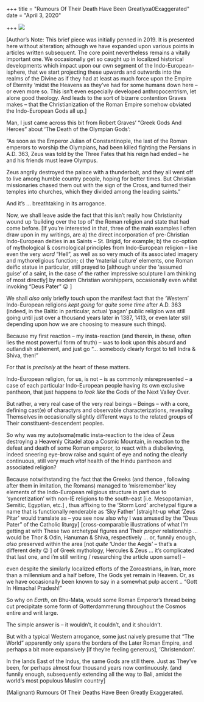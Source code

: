 +++
title = "Rumours Of Their Death Have Been Greatlyxa0Exaggerated"
date = "April 3, 2020"

+++
![](https://aryaakasha.files.wordpress.com/2020/04/hj-ha-20150824-002-02-finish-2-1.jpg?w=1024)

\[Author’s Note: This brief piece was initially penned in 2019. It is
presented here without alteration; although we have expanded upon
various points in articles written subsequent. The core point
nevertheless remains a vitally important one. We occasionally get so
caught up in localized historical developments which impact upon our own
segment of the Indo-European-isphere, that we start projecting these
upwards and outwards into the realms of the Divine as if they had at
least as much force upon the Empire of Eternity ‘midst the Heavens as
they’ve had for some humans down here – or even more so. This isn’t even
especially developed anthropocentrism, let alone good theology. And
leads to the sort of bizarre contention Graves makes – that the
Christianization of the Roman Empire somehow obviated the Indo-European
Gods all up.\]

Man, I just came across this bit from Robert Graves’ “Greek Gods And
Heroes” about ‘The Death of the Olympian Gods’:

“As soon as the Emperor Julian of Constantinople, the last of the Roman
emperors to worship the Olympians, had been killed fighting the Persians
in A.D. 363, Zeus was told by the Three Fates that his reign had ended –
he and his friends must leave Olympus.

Zeus angrily destroyed the palace with a thunderbolt, and they all went
off to live among humble country people, hoping for better times. But
Christian missionaries chased them out with the sign of the Cross, and
turned their temples into churches, which they divided among the leading
saints.”

And it’s … breathtaking in its arrogance.

Now, we shall leave aside the fact that this isn’t really how
Christianity wound up ‘building over the top of’ the Roman religion and
state that had come before. \[If you’re interested in that, three of the
main examples I often draw upon in my writings, are a) the direct
incorporation of pre-Christian Indo-European deities in as Saints – St.
Brigid, for example; b) the co-option of mythological & cosmological
principles from Indo-European religion – like even the very *word*
“Hell”, as well as so very much of its associated imagery and
mythoreligious function; c) the ‘material culture’ elements, one Roman
deific statue in particular, still prayed to \[although under the
‘assumed guise’ of a saint, in the case of the rather impressive
sculpture I am thinking of most directly\] by modern Christian
worshippers, occasionally even whilst invoking “Deus Pater” 😛 \]

We shall *also* only briefly touch upon the manifest fact that the
‘Western’ Indo-European religions *kept going* for *quite some time*
after A.D. 363 (indeed, in the Baltic in particular, actual ‘pagan’
public religion was still going until just over a thousand years later
in 1387, 1413, or even later still depending upon how we are choosing to
measure such things).

Because my first reaction – my insta-reaction (and therein, in these,
often lies the most powerful form of truth) – was to look upon this
absurd and outlandish statement, and just go “… somebody clearly forgot
to tell Indra & Shiva, then!”

For that is *precisely* at the heart of these matters.

Indo-European religion, for us, is not – is as commonly misrepresented –
a case of each particular Indo-European people having its own exclusive
pantheon, that just happens to *look like* the Gods of the Next Valley
Over.

But rather, a very real case of the very real beings – Beings – with a
core, defining cast(e) of charactyrs and observable characterizations,
revealing Themselves in occasionally slightly different ways to the
related groups of Their constituent-descendent peoples.

So why was my auto(soma)matic insta-reaction to the idea of Zeus
destroying a Heavenly Citadel atop a Cosmic Mountain, in reaction to the
defeat and death of some Roman emperor, to react with a disbelieving,
indeed sneering eye-brow raise and squint of eye and noting the clearly
continuous, still very much *vital* health of the Hindu pantheon and
associated religion?

Because notwithstanding the fact that the Greeks (and thence , following
after them in imitation, the Romans) managed to ‘misremember’ key
elements of the Indo-European religious structure in part due to
‘syncretization’ with non-IE religions to the south-east \[i.e.
Mesopotamian, Semitic, Egyptian, etc.\] , thus affixing to the ‘Storm
Lord’ archetypal figure a name that is functionally renderable as ‘Sky
Father’ \[straight-up what ‘Zeus Pitar’ would translate as – you see now
also why I was amused by the “Deus Pater” of the Catholic liturgy\]
\[cross-comparable illustrations of what I’m getting at with These two
archetypal figures and Their *proper* relationship … would be Thor &
Odin, Hanuman & Shiva, respectively … or, funnily enough, *also*
preserved within the area \[not *quite* ‘Under the Aegis’ – that’s a
different deity 😛 \] of Greek mythology, Hercules & Zeus … it’s
complicated that last one, and i’m still writing / researching the
article upon same!\] –  
  
even despite the similarly localized efforts of the Zoroastrians, in
Iran, more than a millennium and a half before, The Gods yet remain in
Heaven. Or, as we have occasionally been known to say in a somewhat pulp
accent .. “Gott In Himachal Pradesh!”

So why on *Earth*, on Bhu-Mata, would some Roman Emperor’s thread being
cut precipitate some form of Gotterdammerung throughout the Cosmos
entire and writ large.

The simple answer is – it wouldn’t, it couldn’t, and it shouldn’t.

But with a typical Western arrogance, some just naively presume that
“The World” apparently only spans the borders of the Later Roman Empire,
and perhaps a bit more expansively \[if they’re feeling generous\],
‘Christendom’.

In the lands East of the Indus, the same Gods are still there. Just as
They’ve been, for perhaps almost four thousand years now continuously.
(and funnily enough, subsequently extending all the way to Bali, amidst
the world’s most populous Muslim country\]

(Malignant) Rumours Of Their Deaths Have Been Greatly Exaggerated.
